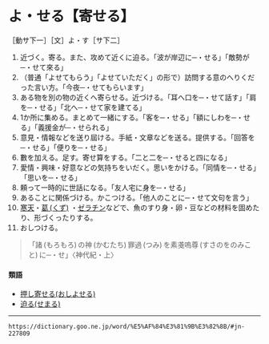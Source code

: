 # よ・せる【寄せる】
［動サ下一］［文］よ・す［サ下二］

1.  近づく。寄る。また、攻めて近くに迫る。「波が岸辺に─・せる」「敵勢が─・せて來る」
2.  （普通「よせてもらう」「よせていただく」の形で）訪問する意のへりくだった言い方。「今夜─・せてもらいます」
3.  ある物を別の物の近くへ寄らせる。近づける。「耳へ口を─・せて話す」「肩を─・せる」「北へ─・せて家を建てる」
4.  1か所に集める。まとめて一緒にする。「客を─・せる」「額にしわを─・せる」「義援金が─・せられる」
5.  意見・情報などを送り屆ける。手紙・文章などを送る。提供する。「回答を─・せる」「便りを─・せる」
6.  數を加える。足す。寄せ算をする。「二と二を─・せると四になる」
7.  愛情・興味・好意などの気持ちをいだく。思いをかける。「同情を─・せる」「思いを─・せる」
8.  頼って一時的に世話になる。「友人宅に身を─・せる」
9.  あることに関係づける。かこつける。「他人のことに─・せて文句を言う」
10.  [寒天](https://dictionary.goo.ne.jp/word/%E5%AF%92%E5%A4%A9/#jn-49146)・[葛 (くず)](https://dictionary.goo.ne.jp/word/%E8%91%9B_%28%E3%81%8F%E3%81%9A%29/#jn-61452) ・[ゼラチン](https://dictionary.goo.ne.jp/word/%E3%82%BC%E3%83%A9%E3%83%81%E3%83%B3/#jn-125261)などで、魚のすり身・卵・豆などの材料を固めたり、形づくったりする。
11.  おしつける。
>「諸 (もろもろ) の神 (かむたち) 罪過 (つみ) を素戔嗚尊 (すさのをのみこと) に─・せ」〈神代紀・上〉
        

#### 類語

-   [押し寄せる(おしよせる)](https://dictionary.goo.ne.jp/word/%E6%8A%BC%E5%AF%84%E3%81%9B%E3%82%8B/#jn-31179)
-   [迫る(せまる)](https://dictionary.goo.ne.jp/word/%E8%BF%AB%E3%82%8B_%28%E3%81%9B%E3%81%BE%E3%82%8B%29/#jn-125115)

---
`https://dictionary.goo.ne.jp/word/%E5%AF%84%E3%81%9B%E3%82%8B/#jn-227809`
